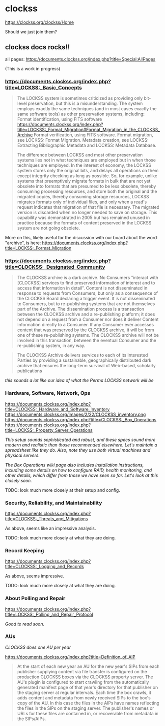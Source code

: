 clockss
=======
https://clockss.org/clockss/Home

Should we just join them?

clockss docs rocks!!
----------------------
all pages: https://documents.clockss.org/index.php?title=Special:AllPages

(This is a work in progress)


### https://documents.clockss.org/index.php?title=LOCKSS:_Basic_Concepts
>The LOCKSS system is sometimes criticized as providing only bit-level preservation, but this is a misunderstanding. The system employs exactly the same techniques (and in most cases exactly the same software tools) as other preservation systems, including:
>  Format identification, using FITS software https://documents.clockss.org/index.php?title=LOCKSS:_Format_Migration#Format_Migration_in_the_CLOCKSS_Archive
>  Format verification, using FITS software.
>  Format migration, see LOCKSS: Format Migration.
>  Metadata creation, see LOCKSS: Extracting Bibliographic Metadata and LOCKSS: Metadata Database.
>
>The difference between LOCKSS and most other preservation systems lies not in what techniques are employed but in when those techniques are employed. In the interest of economy, the LOCKSS system stores only the original bits, and delays all operations on them except integrity checking as long as possible. So, for example, unlike systems that preemptively migrate formats in bulk that are not yet obsolete into formats that are presumed to be less obsolete, thereby consuming processing resources, and store both the original and the migrated copies, thereby consuming storage resources, LOCKSS migrates formats only of individual files, and only when a read's request indicates that migration of that file is necessary. The migrated version is discarded when no longer needed to save on storage. This capability was demonstrated in 2005 but has remained unused in practice because the formats of content preserved in the LOCKSS system are not going obsolete.

More on this, likely useful for the discussion with our board about the word "archive", is here: https://documents.clockss.org/index.php?title=LOCKSS:_Format_Migration

### https://documents.clockss.org/index.php?title=CLOCKSS:_Designated_Community

>The CLOCKSS archive is a dark archive. No Consumers "interact with [CLOCKSS] services to find preserved information of interest and to access that information in detail". Content is not disseminated in response to requests from Consumers, but only as a consequence of the CLOCKSS Board declaring a trigger event. It is not disseminated to Consumers, but to re-publishing systems that are not themselves part of the Archive. The dissemination process is a transaction between the CLOCKSS archive and a re-publishing platform; it does not depend on a request from a Consumer nor does it deliver Content Information directly to a Consumer. If any Consumer ever accesses content that was preserved by the CLOCKSS archive, it will be from one of these re-publishing systems. The CLOCKSS archive will not be involved in this transaction, between the eventual Consumer and the re-publishing system, in any way.

>The CLOCKSS Archive delivers services to each of its Interested Parties by providing a sustainable, geographically distributed dark archive that ensures the long-term survival of Web-based, scholarly publications

_this sounds a lot like our idea of what the Perma LOCKSS network will be_

### Hardware, Software, Network, Ops

https://documents.clockss.org/index.php?title=CLOCKSS:_Hardware_and_Software_Inventory
https://documents.clockss.org/images/2/22/CLOCKSS_inventory.png
https://documents.clockss.org/index.php?title=CLOCKSS:_Box_Operations
https://documents.clockss.org/index.php?title=LOCKSS:_Property_Server_Operations

_This setup sounds sophisticated and robust, and these specs sound more modern and realistic than those recommended elsewhere. Let's maintain a spreadsheet like they do. Also, note they use both virtual machines and physical servers._

_The Box Operations wiki page also includes installation instructions, including some details on how to configure RAID, health monitoring, and other details, which differ from those we have seen so far. Let's look at this closely soon._

TODO: look much more closely at their setup and config.

### Security, Reliability, and Maintainability

https://documents.clockss.org/index.php?title=CLOCKSS:_Threats_and_Mitigations

As above, seems like an impressive analysis.

TODO: look much more closely at what they are doing.

### Record Keeping

https://documents.clockss.org/index.php?title=CLOCKSS:_Logging_and_Records

As above, seems impressive.

TODO: look much more closely at what they are doing.

### About Polling and Repair

https://documents.clockss.org/index.php?title=LOCKSS:_Polling_and_Repair_Protocol

_Good to read soon._

### AUs

_CLOCKSS does one AU per year_

https://documents.clockss.org/index.php?title=Definition_of_AIP
>At the start of each new year an AU for the new year's SIPs from each publisher supplying content via file transfer is configured on the production CLOCKSS boxes via the CLOCKSS property server. The AU's plugin is configured to start crawling from the automatically generated manifest page of that year's directory for that publisher on the staging server at regular intervals. Each time the box crawls, it adds content and metadata from newly received SIPs to the box's copy of the AU. In this case the files in the AIPs have names reflecting the files in the SIPs on the staging server. The publisher's names or URLs for these files are contained in, or recoverable from metadata in the SIPs/AIPs.

